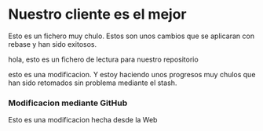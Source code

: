 # Nuestro cliente es el mejor

Esto es un fichero muy chulo. Estos son unos cambios que se aplicaran con rebase y han sido exitosos.

hola, esto es un fichero de lectura para nuestro repositorio

esto es una modificacion. Y estoy haciendo unos progresos muy chulos que han sido retomados sin problema mediante el stash. 

### Modificacion mediante GitHub

Esto es una modificacion hecha desde la Web
